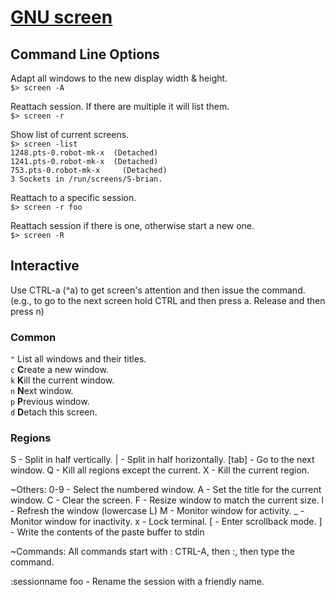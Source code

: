 # [GNU screen](https://www.gnu.org/software/screen/)

## Command Line Options
Adapt all windows to the new display width & height.  
`$> screen -A`  

Reattach session. If there are multiple it will list them.  
`$> screen -r`  

Show list of current screens.  
`$> screen -list`  
`1248.pts-0.robot-mk-x	(Detached)`  
`1241.pts-0.robot-mk-x	(Detached)`  
`753.pts-0.robot-mk-x	  (Detached)`  
`3 Sockets in /run/screens/S-brian.`  

Reattach to a specific session.  
`$> screen -r foo`

Reattach session if there is one, otherwise start a new one.  
`$> screen -R`   

## Interactive
Use CTRL-a (^a) to get screen's attention and then issue the command.  
(e.g., to go to the next screen hold CTRL and then press a. Release and then press n)

### Common  
`"` List all windows and their titles.  
`c` **C**reate a new window.  
`k` **K**ill the current window.  
`n` **N**ext window.  
`p` **P**revious window.  
`d` **D**etach this screen.  
  
### Regions  
S - Split in half vertically.
| - Split in half horizontally.
[tab] - Go to the next window.
Q - Kill all regions except the current.
X - Kill the current region.

~Others:
0-9 - Select the numbered window.
A - Set the title for the current window.
C - Clear the screen.
F - Resize window to match the current size.
l - Refresh the window (lowercase L)
M - Monitor window for activity.
_ - Monitor window for inactivity.
x - Lock terminal.
[ - Enter scrollback mode.
] - Write the contents of the paste buffer to stdin

~Commands:
All commands start with :
CTRL-A, then :, then type the command.

:sessionname foo - Rename the session with a friendly name.
